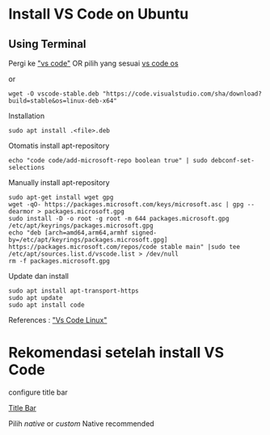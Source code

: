# Install VS Code on Ubuntu

## Using Terminal
Pergi ke ["vs code"](https://code.visualstudio.com/sha/download?build=stable&os=linux-deb-x64) OR pilih yang sesuai [vs code os](https://code.visualstudio.com/Download)

or 
```
wget -O vscode-stable.deb "https://code.visualstudio.com/sha/download?build=stable&os=linux-deb-x64"
```
Installation
```
sudo apt install .<file>.deb
```

Otomatis install apt-repository
```
echo "code code/add-microsoft-repo boolean true" | sudo debconf-set-selections
```

Manually install apt-repository
```
sudo apt-get install wget gpg
wget -qO- https://packages.microsoft.com/keys/microsoft.asc | gpg --dearmor > packages.microsoft.gpg
sudo install -D -o root -g root -m 644 packages.microsoft.gpg /etc/apt/keyrings/packages.microsoft.gpg
echo "deb [arch=amd64,arm64,armhf signed-by=/etc/apt/keyrings/packages.microsoft.gpg] https://packages.microsoft.com/repos/code stable main" |sudo tee /etc/apt/sources.list.d/vscode.list > /dev/null
rm -f packages.microsoft.gpg
```

Update dan install
```
sudo apt install apt-transport-https
sudo apt update
sudo apt install code
```

References : ["Vs Code Linux"](https://code.visualstudio.com/docs/setup/linux)

# Rekomendasi setelah install VS Code
configure title bar

[Title Bar]("vscode://settings/window.titleBarStyle")

Pilih $native$ or $custom$
Native recommended
